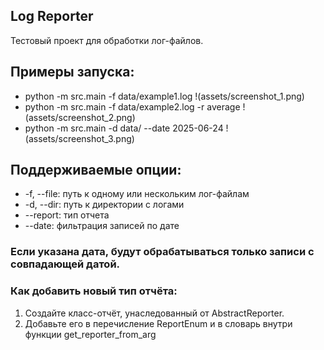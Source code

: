 ## Log Reporter
Тестовый проект для обработки лог-файлов.

## Примеры запуска:
- python -m src.main -f data/example1.log
!(assets/screenshot_1.png)
- python -m src.main -f data/example2.log -r average
!(assets/screenshot_2.png)
- python -m src.main -d data/ --date 2025-06-24
!(assets/screenshot_3.png)




## Поддерживаемые опции:
- -f, --file: путь к одному или нескольким лог-файлам
- -d, --dir: путь к директории с логами
- --report: тип отчета
- --date: фильтрация записей по дате

### Если указана дата, будут обрабатываться только записи с совпадающей датой.

### Как добавить новый тип отчёта:

1) Создайте класс-отчёт, унаследованный от AbstractReporter.
2) Добавьте его в перечисление ReportEnum и в словарь внутри функции get_reporter_from_arg
